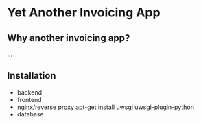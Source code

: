 # Yet Another Invoicing App

## Why another invoicing app?
...

## Installation
- backend
- frontend
- nginx/reverse proxy
apt-get install uwsgi uwsgi-plugin-python
- database
